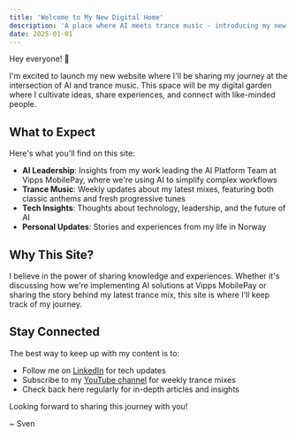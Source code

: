 ```yaml
---
title: 'Welcome to My New Digital Home'
description: 'A place where AI meets trance music - introducing my new personal website where I share insights about AI leadership and my weekly trance mixes.'
date: 2025-01-01
---
```


Hey everyone! 👋

I'm excited to launch my new website where I'll be sharing my journey at the
intersection of AI and trance music. This space will be my digital garden where
I cultivate ideas, share experiences, and connect with like-minded people.

## What to Expect

Here's what you'll find on this site:

- **AI Leadership**: Insights from my work leading the AI Platform Team at Vipps
  MobilePay, where we're using AI to simplify complex workflows
- **Trance Music**: Weekly updates about my latest mixes, featuring both classic
  anthems and fresh progressive tunes
- **Tech Insights**: Thoughts about technology, leadership, and the future of AI
- **Personal Updates**: Stories and experiences from my life in Norway

## Why This Site?

I believe in the power of sharing knowledge and experiences. Whether it's
discussing how we're implementing AI solutions at Vipps MobilePay or sharing the
story behind my latest trance mix, this site is where I'll keep track of my
journey.

## Stay Connected

The best way to keep up with my content is to:

- Follow me on [LinkedIn](https://www.linkedin.com/in/svenmalvik) for tech
  updates
- Subscribe to my [YouTube channel](https://www.youtube.com/@svenmalvik) for
  weekly trance mixes
- Check back here regularly for in-depth articles and insights

Looking forward to sharing this journey with you!

~ Sven
